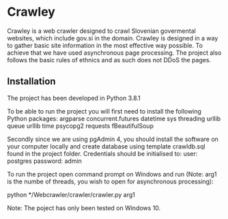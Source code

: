 # Crawley

Crawley is a web crawler designed to crawl Slovenian govermental websites, which include gov.si in the domain. Crawley is designed in a way to gather basic site information in the most 
effective way possible. To achieve that we have used asynchronous page processing. The project also follows the basic rules of ethnics and as such does not DDoS the pages.

## Installation

The project has been developed in Python 3.8.1

To be able to run the project you will first need to install the following Python packages:
argparse
concurrent.futures
datetime
sys
threading
urllib
queue 
urllib
time
psycopg2
requests
fBeautifulSoup

Secondly since we are using pgAdmin 4, you should install the software on your computer locally and create database using template crawldb.sql found in the project folder.
Credentials should be initialised to:
user: postgres
password: admin

To run the project open command prompt on Windows and run (Note: arg1 is the numbe of threads, you wish to open for asynchronous processing):

python */Webcrawler/crawler/crawler.py arg1

Note: The poject has only been tested on Windows 10.